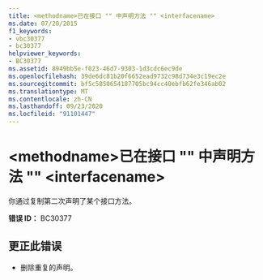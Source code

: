 ```yaml
---
title: <methodname>已在接口 "" 中声明方法 "" <interfacename>
ms.date: 07/20/2015
f1_keywords:
- vbc30377
- bc30377
helpviewer_keywords:
- BC30377
ms.assetid: 8949bb5e-f023-46d7-9303-1d3cdc6ec9de
ms.openlocfilehash: 39de6dc81b20f6652ead9732c98d734e3c19ec2e
ms.sourcegitcommit: bf5c5850654187705bc94cc40ebfb62fe346ab02
ms.translationtype: MT
ms.contentlocale: zh-CN
ms.lasthandoff: 09/23/2020
ms.locfileid: "91101447"
---
```

# <a name="method-methodname-is-already-declared-in-interface-interfacename"></a>\<methodname>已在接口 "" 中声明方法 "" \<interfacename>

你通过复制第二次声明了某个接口方法。  
  
 **错误 ID：** BC30377  
  
## <a name="to-correct-this-error"></a>更正此错误  
  
- 删除重复的声明。
